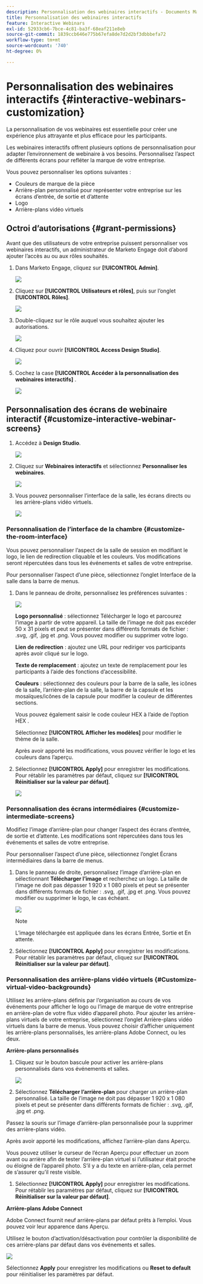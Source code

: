 ```yaml
---
description: Personnalisation des webinaires interactifs - Documents Marketo - Documentation du produit
title: Personnalisation des webinaires interactifs
feature: Interactive Webinars
exl-id: 52933cb6-7bce-4c81-ba3f-68eaf211e8eb
source-git-commit: 1839ccb646e775b67efa8de7d2d2bf3dbbbefa72
workflow-type: tm+mt
source-wordcount: '740'
ht-degree: 0%

---
```


# Personnalisation des webinaires interactifs {#interactive-webinars-customization}

La personnalisation de vos webinaires est essentielle pour créer une expérience plus attrayante et plus efficace pour les participants.

Les webinaires interactifs offrent plusieurs options de personnalisation pour adapter l’environnement de webinaire à vos besoins. Personnalisez l’aspect de différents écrans pour refléter la marque de votre entreprise.

Vous pouvez personnaliser les options suivantes :

* Couleurs de marque de la pièce
* Arrière-plan personnalisé pour représenter votre entreprise sur les écrans d’entrée, de sortie et d’attente
* Logo
* Arrière-plans vidéo virtuels

## Octroi d’autorisations {#grant-permissions}

Avant que des utilisateurs de votre entreprise puissent personnaliser vos webinaires interactifs, un administrateur de Marketo Engage doit d’abord ajouter l’accès au ou aux rôles souhaités.

1. Dans Marketo Engage, cliquez sur **[!UICONTROL Admin]**.

   ![](assets/interactive-webinars-customization-1.png)

1. Cliquez sur **[!UICONTROL Utilisateurs et rôles]**, puis sur l’onglet **[!UICONTROL Rôles]**.

   ![](assets/interactive-webinars-customization-2.png)

1. Double-cliquez sur le rôle auquel vous souhaitez ajouter les autorisations.

   ![](assets/interactive-webinars-customization-3.png)

1. Cliquez pour ouvrir **[!UICONTROL Access Design Studio]**.

   ![](assets/interactive-webinars-customization-4.png)

1. Cochez la case **[!UICONTROL Accéder à la personnalisation des webinaires interactifs]** .

   ![](assets/interactive-webinars-customization-5.png)

## Personnalisation des écrans de webinaire interactif {#customize-interactive-webinar-screens}

1. Accédez à **Design Studio**.

   ![](assets/interactive-webinars-customization-6.png)

1. Cliquez sur **Webinaires interactifs** et sélectionnez **Personnaliser les webinaires**.

   ![](assets/interactive-webinars-customization-7.png)

1. Vous pouvez personnaliser l’interface de la salle, les écrans directs ou les arrière-plans vidéo virtuels.

   ![](assets/interactive-webinars-customization-8.png)

### Personnalisation de l’interface de la chambre {#customize-the-room-interface}

Vous pouvez personnaliser l’aspect de la salle de session en modifiant le logo, le lien de redirection cliquable et les couleurs. Vos modifications seront répercutées dans tous les événements et salles de votre entreprise.

Pour personnaliser l’aspect d’une pièce, sélectionnez l’onglet Interface de la salle dans la barre de menus.

1. Dans le panneau de droite, personnalisez les préférences suivantes :

   ![](assets/interactive-webinars-customization-9.png)

   **Logo personnalisé** : sélectionnez Télécharger le logo et parcourez l’image à partir de votre appareil. La taille de l’image ne doit pas excéder 50 x 31 pixels et peut se présenter dans différents formats de fichier : .svg, .gif, .jpg et .png. Vous pouvez modifier ou supprimer votre logo.

   **Lien de redirection** : ajoutez une URL pour rediriger vos participants après avoir cliqué sur le logo.

   **Texte de remplacement** : ajoutez un texte de remplacement pour les participants à l’aide des fonctions d’accessibilité.

   **Couleurs** : sélectionnez des couleurs pour la barre de la salle, les icônes de la salle, l’arrière-plan de la salle, la barre de la capsule et les mosaïques/icônes de la capsule pour modifier la couleur de différentes sections.

   Vous pouvez également saisir le code couleur HEX à l’aide de l’option HEX .

   Sélectionnez **[!UICONTROL Afficher les modèles]** pour modifier le thème de la salle.

   Après avoir apporté les modifications, vous pouvez vérifier le logo et les couleurs dans l’aperçu.

1. Sélectionnez **[!UICONTROL Apply]** pour enregistrer les modifications. Pour rétablir les paramètres par défaut, cliquez sur **[!UICONTROL Réinitialiser sur la valeur par défaut]**.

   ![](assets/interactive-webinars-customization-10.png)

### Personnalisation des écrans intermédiaires {#customize-intermediate-screens}

Modifiez l’image d’arrière-plan pour changer l’aspect des écrans d’entrée, de sortie et d’attente. Les modifications sont répercutées dans tous les événements et salles de votre entreprise.

Pour personnaliser l’aspect d’une pièce, sélectionnez l’onglet Écrans intermédiaires dans la barre de menus.

1. Dans le panneau de droite, personnalisez l’image d’arrière-plan en sélectionnant **Télécharger l’image** et recherchez un logo. La taille de l’image ne doit pas dépasser 1 920 x 1 080 pixels et peut se présenter dans différents formats de fichier : .svg, .gif, .jpg et .png. Vous pouvez modifier ou supprimer le logo, le cas échéant.

   ![](assets/interactive-webinars-customization-11.png)

   >[!NOTE]
   >
   >L’image téléchargée est appliquée dans les écrans Entrée, Sortie et En attente.

1. Sélectionnez **[!UICONTROL Apply]** pour enregistrer les modifications. Pour rétablir les paramètres par défaut, cliquez sur **[!UICONTROL Réinitialiser sur la valeur par défaut]**.

### Personnalisation des arrière-plans vidéo virtuels {#Customize-virtual-video-backgrounds}

Utilisez les arrière-plans définis par l’organisation au cours de vos événements pour afficher le logo ou l’image de marque de votre entreprise en arrière-plan de votre flux vidéo d’appareil photo. Pour ajouter les arrière-plans virtuels de votre entreprise, sélectionnez l’onglet Arrière-plans vidéo virtuels dans la barre de menus. Vous pouvez choisir d’afficher uniquement les arrière-plans personnalisés, les arrière-plans Adobe Connect, ou les deux.

**Arrière-plans personnalisés**

1. Cliquez sur le bouton bascule pour activer les arrière-plans personnalisés dans vos événements et salles.

   ![](assets/interactive-webinars-customization-12.png)

1. Sélectionnez **Télécharger l’arrière-plan** pour charger un arrière-plan personnalisé. La taille de l’image ne doit pas dépasser 1 920 x 1 080 pixels et peut se présenter dans différents formats de fichier : .svg, .gif, .jpg et .png.

Passez la souris sur l’image d’arrière-plan personnalisée pour la supprimer des arrière-plans vidéo.

Après avoir apporté les modifications, affichez l’arrière-plan dans Aperçu.

Vous pouvez utiliser le curseur de l’écran Aperçu pour effectuer un zoom avant ou arrière afin de tester l’arrière-plan virtuel si l’utilisateur était proche ou éloigné de l’appareil photo. S’il y a du texte en arrière-plan, cela permet de s’assurer qu’il reste visible.

1. Sélectionnez **[!UICONTROL Apply]** pour enregistrer les modifications. Pour rétablir les paramètres par défaut, cliquez sur **[!UICONTROL Réinitialiser sur la valeur par défaut]**.

**Arrière-plans Adobe Connect**

Adobe Connect fournit neuf arrière-plans par défaut prêts à l’emploi. Vous pouvez voir leur apparence dans Aperçu.

Utilisez le bouton d’activation/désactivation pour contrôler la disponibilité de ces arrière-plans par défaut dans vos événements et salles.

![](assets/interactive-webinars-customization-13.png)

Sélectionnez **Apply** pour enregistrer les modifications ou **Reset to default** pour réinitialiser les paramètres par défaut.
